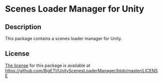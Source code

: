 # Scenes Loader Manager for Unity

## Description
This package contains a scenes loader manager for Unity.

## License
[The license](https://github.com/BigETI/UnityScenesLoaderManager/blob/master/LICENSE) for this package is available at https://github.com/BigETI/UnityScenesLoaderManager/blob/master/LICENSE